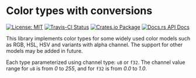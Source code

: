 # Color types with conversions

[![License: MIT](https://img.shields.io/badge/License-MIT-brightgreen.svg)](https://opensource.org/licenses/MIT)
[![Travis-CI Status](https://travis-ci.org/katyo/colours-rs.svg?branch=master)](https://travis-ci.org/katyo/colours-rs)
[![Crates.io Package](https://img.shields.io/crates/v/colours.svg?style=popout)](https://crates.io/crates/colours)
[![Docs.rs API Docs](https://docs.rs/colours/badge.svg)](https://docs.rs/colours)

This library implements color types for some widely used color models
such as RGB, HSL, HSV and variants with alpha channel.
The support for other models may be added in future.

Each type parameterized using channel type: `u8` or `f32`.
The channel value range for `u8` is from _0_ to _255_,
and for `f32` is from _0.0_ to _1.0_.
